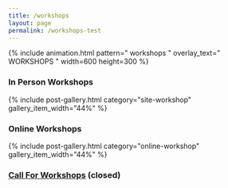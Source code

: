 ```yaml
---
title: /workshops
layout: page
permalink: /workshops-test
---
```

{% include animation.html pattern="  workshops  " overlay_text=" WORKSHOPS " width=600 height=300 %}

### In Person Workshops

{% include post-gallery.html category="site-workshop" gallery_item_width="44%" %}

### Online Workshops

{% include post-gallery.html category="online-workshop" gallery_item_width="44%" %}

### [Call For Workshops](/callforworkshops) (closed)